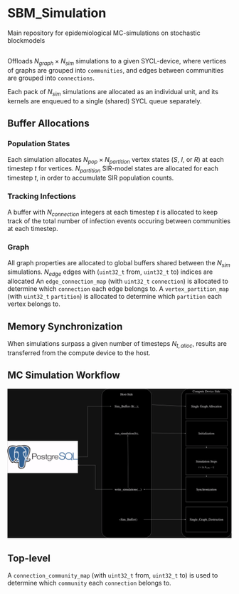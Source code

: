 # SBM_Simulation
Main repository for epidemiological MC-simulations on stochastic blockmodels

## 

Offloads $N_{graph}\times N_{sim}$ simulations to a given SYCL-device, 
where vertices of graphs are grouped into `communities`, and edges between communities are grouped into `connections`. 

Each pack of $N_{sim}$ simulations are allocated as an individual unit, and its kernels are enqueued to a single (shared) SYCL queue separately.

## Buffer Allocations

### Population States
Each simulation allocates $N_{pop}\times N_{partition}$ vertex states ($S$, $I$, or $R$) at each timestep $t$ for vertices.
$N_{partition}$ SIR-model states are allocated for each timestep $t$, in order to accumulate SIR population counts.

### Tracking Infections
A buffer with $N_{connection}$ integers at each timestep $t$ is allocated to keep track of the total number of infection events occuring
between communities at each timestep.

### Graph
All graph properties are allocated to global buffers shared between the $N_{sim}$ simulations.
$N_{edge}$ edges with (`uint32_t` from, `uint32_t` to) indices are allocated
An `edge_connection_map` (with `uint32_t` `connection`) is allocated to determine which `connection` each edge belongs to.
A `vertex_partition_map` (with `uint32_t` `partition`) is allocated to determine which `partition` each vertex belongs to.


## Memory Synchronization
When simulations surpass a given number of timesteps $N_{t,alloc}$, results are transferred from the compute device to the host.

## MC Simulation Workflow
![](./Plot/SBM_Simulation_Workflow.png?raw=true)


## Top-level

A `connection_community_map` (with `uint32_t` from, `uint32_t` to) is used to determine which `community` each `connection` belongs to.
